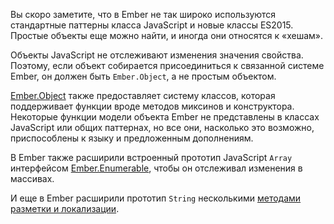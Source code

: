 Вы скоро заметите, что в Ember не так широко используются стандартные паттерны класса JavaScript и новые классы ES2015. Простые объекты еще можно найти, и иногда они относятся к «хешам».

Объекты JavaScript не отслеживают изменения значения свойства. Поэтому, если объект собирается присоединиться к связанной системе Ember, он должен быть `Ember.Object`, а не простым объектом.

[Ember.Object](http://emberjs.com/api/classes/Ember.Object.html) также предоставляет систему классов, которая поддерживает функции вроде методов миксинов и конструктора. Некоторые функции модели объекта Ember не представлены в классах JavaScript или общих паттернах, но все они, насколько это возможно, приспособлены к языку и предложенным дополнениям.

В Ember также расширили встроенный прототип JavaScript `Array` интерфейсом [Ember.Enumerable](http://emberjs.com/api/classes/Ember.Enumerable.html), чтобы он отслеживал изменения в массивах.

И еще в Ember расширили прототип `String` несколькими [методами разметки и локализации](http://emberjs.com/api/classes/Ember.String.html). 
